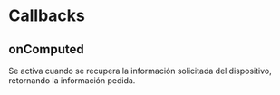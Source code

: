 # Callbacks

## onComputed

Se activa cuando se recupera la información solicitada del dispositivo, retornando la información pedida.

